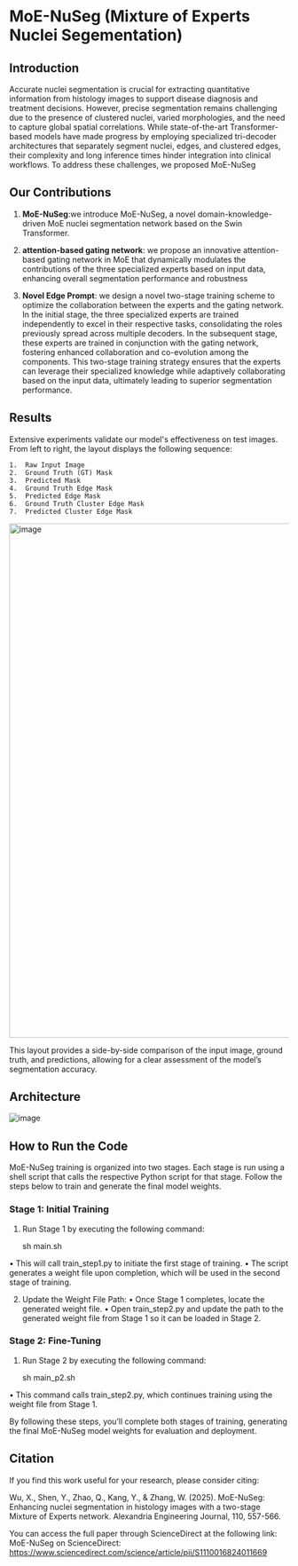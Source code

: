 # MoE-NuSeg (Mixture of Experts Nuclei Segementation)

## Introduction

 Accurate nuclei segmentation is crucial for
extracting quantitative information from histology images
to support disease diagnosis and treatment decisions.
However, precise segmentation remains challenging due to
the presence of clustered nuclei, varied morphologies, and the need to capture global spatial correlations. While state-of-the-art Transformer-based models have made progress
by employing specialized tri-decoder architectures that
separately segment nuclei, edges, and clustered edges,
their complexity and long inference times hinder integration into clinical workflows. To address these  challenges, we proposed MoE-NuSeg


## Our Contributions

1. **MoE-NuSeg**:we introduce
MoE-NuSeg, a novel domain-knowledge-driven MoE nuclei
segmentation network based on the Swin Transformer.

2. **attention-based gating
network**:  we propose an innovative attention-based gating
network in MoE that dynamically modulates the contributions
of the three specialized experts based on input data, enhancing
overall segmentation performance and robustness
3. **Novel Edge Prompt**: we
design a novel two-stage training scheme to optimize the
collaboration between the experts and the gating network.
In the initial stage, the three specialized experts are trained
independently to excel in their respective tasks, consolidating
the roles previously spread across multiple decoders. In the
subsequent stage, these experts are trained in conjunction
with the gating network, fostering enhanced collaboration and
co-evolution among the components. This two-stage training
strategy ensures that the experts can leverage their specialized
knowledge while adaptively collaborating based on the input
data, ultimately leading to superior segmentation performance.


## Results

Extensive experiments validate our model's effectiveness on test images. From left to right, the layout displays the following sequence:

	1.	Raw Input Image
	2.	Ground Truth (GT) Mask
	3.	Predicted Mask
	4.	Ground Truth Edge Mask
	5.	Predicted Edge Mask
	6.	Ground Truth Cluster Edge Mask
	7.	Predicted Cluster Edge Mask

<img width="927" alt="image" src="https://github.com/user-attachments/assets/a4480fff-8093-4ae2-a6f4-96baab946d2d">

This layout provides a side-by-side comparison of the input image, ground truth, and predictions, allowing for a clear assessment of the model’s segmentation accuracy.


## Architecture

![image](https://github.com/deep-geo/MoE-NuSeg/assets/112611011/ab194456-bacd-4941-aa5b-9a0dd3281568)




## How to Run the Code

MoE-NuSeg training is organized into two stages. Each stage is run using a shell script that calls the respective Python script for that stage. Follow the steps below to train and generate the final model weights.

### Stage 1: Initial Training


1.	Run Stage 1 by executing the following command:
    
	sh main.sh

•	This will call train_step1.py to initiate the first stage of training.
•	The script generates a weight file upon completion, which will be used in the second stage of training.

2.	Update the Weight File Path:
•	Once Stage 1 completes, locate the generated weight file.
•	Open train_step2.py and update the path to the generated weight file from Stage 1 so it can be loaded in Stage 2.

### Stage 2: Fine-Tuning

1.	Run Stage 2 by executing the following command:

	sh main_p2.sh

•	This command calls train_step2.py, which continues training using the weight file from Stage 1.

By following these steps, you’ll complete both stages of training, generating the final MoE-NuSeg model weights for evaluation and deployment.



## Citation

If you find this work useful for your research, please consider citing:

Wu, X., Shen, Y., Zhao, Q., Kang, Y., & Zhang, W. (2025). MoE-NuSeg: Enhancing nuclei segmentation in histology images with a two-stage Mixture of Experts network. Alexandria Engineering Journal, 110, 557-566. 

You can access the full paper through ScienceDirect at the following link: MoE-NuSeg on ScienceDirect:
https://www.sciencedirect.com/science/article/pii/S1110016824011669

